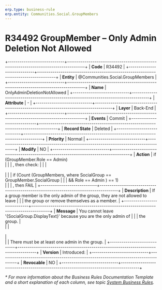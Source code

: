 ```yaml
---
erp.type: business-rule
erp.entity: Communities.Social.GroupMembers
---
```


# R34492 GroupMember – Only Admin Deletion Not Allowed
+-----------------------------+---------------------------------------------------------------------------------------+
| **Code**                    | R34492                                                                                |
+-----------------------------+---------------------------------------------------------------------------------------+
| **Entity**                  | @Communities.Social.GroupMembers                                                      |
+-----------------------------+---------------------------------------------------------------------------------------+
| **Name**                    | OnlyAdminDeletionNotAllowed                                                           |
+-----------------------------+---------------------------------------------------------------------------------------+
| **Attribute**               | \-                                                                                    |
+-----------------------------+---------------------------------------------------------------------------------------+
| **Layer**                   | Back-End                                                                              |
+-----------------------------+---------------------------------------------------------------------------------------+
| **Events**                  | Commit                                                                                |
+-----------------------------+---------------------------------------------------------------------------------------+
| **Record State**            | Deleted                                                                               |
+-----------------------------+---------------------------------------------------------------------------------------+
| **Priority**                | Normal                                                                                |
+-----------------------------+---------------------------------------------------------------------------------------+
| **Modify**                  | NO                                                                                    |
+-----------------------------+---------------------------------------------------------------------------------------+
| **Action**                  | if (GroupMember.Role == Admin)<br/>                                                   | 
|                             | , then check:                                                                         | 
|                             | <br><br>                                                                              | 
|                             |      if (Count (GroupMembers, where SocialGroup == GroupMember.SocialGroup            | 
|                             |                 && Role == Admin ) == 1)<br/>                                         | 
|                             |       , then FAIL                                                                     |
+-----------------------------+---------------------------------------------------------------------------------------+
| **Description**             | If a group member is the only admin of the group, they are not allowed to leave       | 
|                             | the group or remove themselves as a member.                                           | 
+-----------------------------+---------------------------------------------------------------------------------------+
| **Message**                 | You cannot leave '{SocialGroup.DisplayText}' because you are the only admin of        | 
|                             | the group.                                                                            |  
|                             | <br><br>                                                                              |    
|                             | There must be at least one admin in the group.                                        | 
+-----------------------------+---------------------------------------------------------------------------------------+
| **Version**                 | Introduced:                                                                           |
+-----------------------------+---------------------------------------------------------------------------------------+
| **Revocable**               | NO                                                                                    |
+-----------------------------+---------------------------------------------------------------------------------------+

*\* For more information about the Business Rules Documentation Template and a short explanation of each column, see
topic [System Business Rules](../templates/template-description-system-business-rules.md).*
